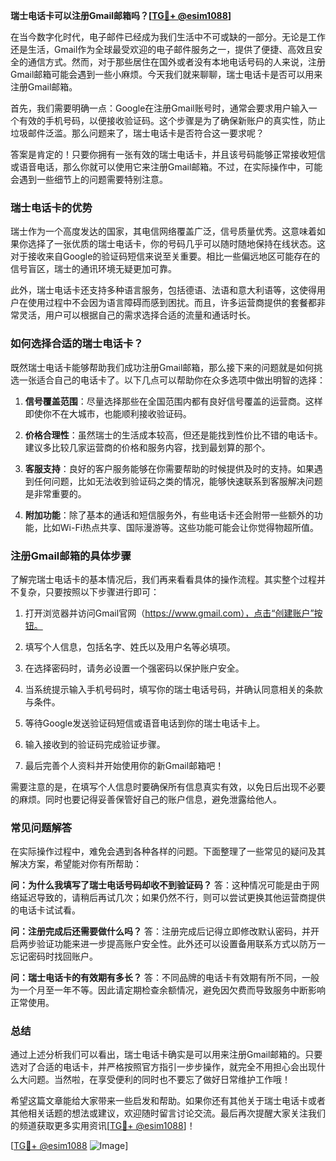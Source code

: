 **瑞士电话卡可以注册Gmail邮箱吗？[[TG💪+ @esim1088](https://t.me/s/esim1088)]**

在当今数字化时代，电子邮件已经成为我们生活中不可或缺的一部分。无论是工作还是生活，Gmail作为全球最受欢迎的电子邮件服务之一，提供了便捷、高效且安全的通信方式。然而，对于那些居住在国外或者没有本地电话号码的人来说，注册Gmail邮箱可能会遇到一些小麻烦。今天我们就来聊聊，瑞士电话卡是否可以用来注册Gmail邮箱。

首先，我们需要明确一点：Google在注册Gmail账号时，通常会要求用户输入一个有效的手机号码，以便接收验证码。这个步骤是为了确保新账户的真实性，防止垃圾邮件泛滥。那么问题来了，瑞士电话卡是否符合这一要求呢？

答案是肯定的！只要你拥有一张有效的瑞士电话卡，并且该号码能够正常接收短信或语音电话，那么你就可以使用它来注册Gmail邮箱。不过，在实际操作中，可能会遇到一些细节上的问题需要特别注意。

### **瑞士电话卡的优势**

瑞士作为一个高度发达的国家，其电信网络覆盖广泛，信号质量优秀。这意味着如果你选择了一张优质的瑞士电话卡，你的号码几乎可以随时随地保持在线状态。这对于接收来自Google的验证码短信来说至关重要。相比一些偏远地区可能存在的信号盲区，瑞士的通讯环境无疑更加可靠。

此外，瑞士电话卡还支持多种语言服务，包括德语、法语和意大利语等，这使得用户在使用过程中不会因为语言障碍而感到困扰。而且，许多运营商提供的套餐都非常灵活，用户可以根据自己的需求选择合适的流量和通话时长。

### **如何选择合适的瑞士电话卡？**

既然瑞士电话卡能够帮助我们成功注册Gmail邮箱，那么接下来的问题就是如何挑选一张适合自己的电话卡了。以下几点可以帮助你在众多选项中做出明智的选择：

1. **信号覆盖范围**：尽量选择那些在全国范围内都有良好信号覆盖的运营商。这样即使你不在大城市，也能顺利接收验证码。
   
2. **价格合理性**：虽然瑞士的生活成本较高，但还是能找到性价比不错的电话卡。建议多比较几家运营商的价格和服务内容，找到最划算的那个。
   
3. **客服支持**：良好的客户服务能够在你需要帮助的时候提供及时的支持。如果遇到任何问题，比如无法收到验证码之类的情况，能够快速联系到客服解决问题是非常重要的。

4. **附加功能**：除了基本的通话和短信服务外，有些电话卡还会附带一些额外的功能，比如Wi-Fi热点共享、国际漫游等。这些功能可能会让你觉得物超所值。

### **注册Gmail邮箱的具体步骤**

了解完瑞士电话卡的基本情况后，我们再来看看具体的操作流程。其实整个过程并不复杂，只要按照以下步骤进行即可：

1. 打开浏览器并访问Gmail官网（https://www.gmail.com），点击“创建账户”按钮。
   
2. 填写个人信息，包括名字、姓氏以及用户名等必填项。
   
3. 在选择密码时，请务必设置一个强密码以保护账户安全。
   
4. 当系统提示输入手机号码时，填写你的瑞士电话号码，并确认同意相关的条款与条件。
   
5. 等待Google发送验证码短信或语音电话到你的瑞士电话卡上。
   
6. 输入接收到的验证码完成验证步骤。
   
7. 最后完善个人资料并开始使用你的新Gmail邮箱吧！

需要注意的是，在填写个人信息时要确保所有信息真实有效，以免日后出现不必要的麻烦。同时也要记得妥善保管好自己的账户信息，避免泄露给他人。

### **常见问题解答**

在实际操作过程中，难免会遇到各种各样的问题。下面整理了一些常见的疑问及其解决方案，希望能对你有所帮助：

**问：为什么我填写了瑞士电话号码却收不到验证码？**
答：这种情况可能是由于网络延迟导致的，请稍后再试几次；如果仍然不行，则可以尝试更换其他运营商提供的电话卡试试看。

**问：注册完成后还需要做什么吗？**
答：注册完成后记得立即修改默认密码，并开启两步验证功能来进一步提高账户安全性。此外还可以设置备用联系方式以防万一忘记密码时找回账户。

**问：瑞士电话卡的有效期有多长？**
答：不同品牌的电话卡有效期有所不同，一般为一个月至一年不等。因此请定期检查余额情况，避免因欠费而导致服务中断影响正常使用。

### **总结**

通过上述分析我们可以看出，瑞士电话卡确实是可以用来注册Gmail邮箱的。只要选对了合适的电话卡，并严格按照官方指引一步步操作，就完全不用担心会出现什么大问题。当然啦，在享受便利的同时也不要忘了做好日常维护工作哦！

希望这篇文章能给大家带来一些启发和帮助。如果你还有其他关于瑞士电话卡或者其他相关话题的想法或建议，欢迎随时留言讨论交流。最后再次提醒大家关注我们的频道获取更多实用资讯[[TG💪+ @esim1088](https://t.me/s/esim1088)]！

[[TG💪+ @esim1088](https://t.me/s/esim1088) ![Image](https://i.postimg.cc/4NQfJmqS/Snipaste-2025-05-13-00-14-12.png)]